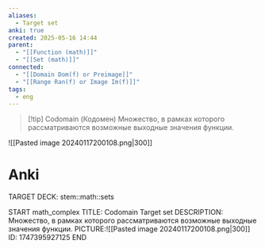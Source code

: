 ```yaml
---
aliases:
  - Target set
anki: true
created: 2025-05-16 14:44
parent:
  - "[[Function (math)]]"
  - "[[Set (math)]]"
connected:
  - "[[Domain Dom(f) or Preimage]]"
  - "[[Range Ran(f) or Image Im(f)]]"
tags:
  - eng
---
```


> [!tip] Codomain (Кодомен)
Множество, в рамках которого рассматриваются возможные выходные значения функции.

![[Pasted image 20240117200108.png|300]]

# Anki
TARGET DECK: stem::math::sets

START
math_complex
TITLE: Codomain 
Target set
DESCRIPTION: Множество, в рамках которого рассматриваются возможные выходные значения функции.
PICTURE:![[Pasted image 20240117200108.png|300]]
ID: 1747395927125
END












